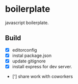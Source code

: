 # boilerplate

javascript boilerplate.

## Build

- [x] editorconfig
- [x] instal package.json
- [x] update gitignore
- [x] install express for dev server.
- ['] share work with coworkers
